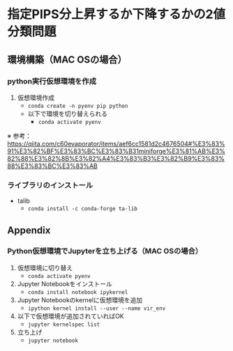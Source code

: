# 指定PIPS分上昇するか下降するかの2値分類問題

## 環境構築（MAC OSの場合）
### python実行仮想環境を作成
1. 仮想環境作成
    - `conda create -n pyenv pip python`
    - 以下で環境を切り替えられる
        - `conda activate pyenv`

※ 参考：https://qiita.com/c60evaporator/items/aef6cc1581d2c4676504#%E3%83%91%E3%82%BF%E3%83%BC%E3%83%B31miniforge%E3%81%AB%E3%82%88%E3%82%8B%E3%82%A4%E3%83%B3%E3%82%B9%E3%83%88%E3%83%BC%E3%83%AB

### ライブラリのインストール
- talib
    - `conda install -c conda-forge ta-lib`


## Appendix
### Python仮想環境でJupyterを立ち上げる（MAC OSの場合）
1. 仮想環境に切り替え
    - `conda activate pyenv`
2. Jupyter Notebookをインストール
    - `conda install notebook ipykernel`
3. Jupyter Notebookのkernelに仮想環境を追加
    - `ipython kernel install --user --name vir_env`
4. 以下で仮想環境が追加されていればOK
    - `jupyter kernelspec list`
5. 立ち上げ
    - `jupyter notebook`